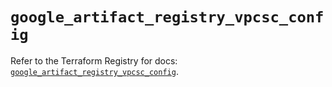 # `google_artifact_registry_vpcsc_config`

Refer to the Terraform Registry for docs: [`google_artifact_registry_vpcsc_config`](https://registry.terraform.io/providers/hashicorp/google-beta/5.12.0/docs/resources/google_artifact_registry_vpcsc_config).
